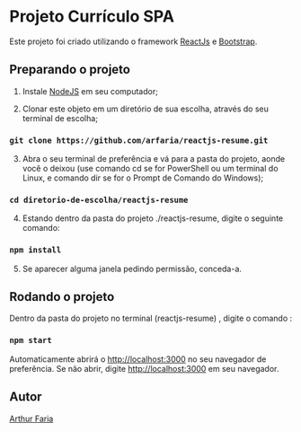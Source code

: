 # Projeto Currículo SPA

Este projeto foi criado utilizando o framework [ReactJs](https://reactjs.org/) e [Bootstrap](https://getbootstrap.com/).

## Preparando o projeto

1. Instale [NodeJS](https://nodejs.org/en/) em seu computador;

2. Clonar este objeto em um diretório de sua escolha, através do seu terminal de escolha;

### `git clone https://github.com/arfaria/reactjs-resume.git`

3. Abra o seu terminal de preferência e vá para a pasta do projeto, aonde você o deixou (use comando cd se for PowerShell ou um terminal do Linux, e comando dir se for o Prompt de Comando do Windows);

### `cd diretorio-de-escolha/reactjs-resume`

4. Estando dentro da pasta do projeto ./reactjs-resume, digite o seguinte comando:

### `npm install`

5. Se aparecer alguma janela pedindo permissão, conceda-a.

## Rodando o projeto

Dentro da pasta do projeto no terminal (reactjs-resume) , digite o comando :

### `npm start`

Automaticamente abrirá o [http://localhost:3000](http://localhost:3000) no seu navegador de preferência. Se não abrir, digite [http://localhost:3000](http://localhost:3000) em seu navegador.

## Autor

[Arthur Faria](https://github.com/arfaria)
